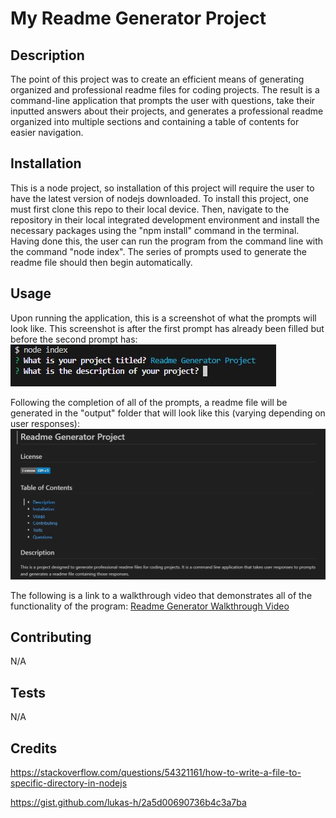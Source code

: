 # My Readme Generator Project

## Description
The point of this project was to create an efficient means of generating organized and professional readme files for coding projects.  The result is a command-line application that prompts the user with questions, take their inputted answers about their projects, and generates a professional readme organized into multiple sections and containing a table of contents for easier navigation. 

## Installation
This is a node project, so installation of this project will require  the user to have the latest version of nodejs downloaded.  To install this project, one must first clone this repo to their local device.  Then, navigate to the repository in their local integrated development environment and install the necessary packages using the "npm install" command in the terminal.  Having done this, the user can run the program from the command line with the command "node index".  The series of prompts used to generate the readme file should then begin automatically.

## Usage
Upon running the application, this is a screenshot of what the prompts will look like.  This screenshot is after the first  prompt has already been filled but before the second prompt has:
![readme generator project screenshot](./images/readme-generator-screenshot.JPG)

Following the completion of all of the prompts, a readme file will be generated in the "output" folder that will look like this (varying depending on user responses):
![sample generated readme screenshot](./images/sample-generated-readme-screenshot.JPG)

The following is a link to a walkthrough video that demonstrates all of the functionality of the program:
[Readme Generator Walkthrough Video](https://drive.google.com/file/d/1N0OTUK0_sng83SKRTTgX4Dl_CVm2ezTg/view)

## Contributing
N/A

## Tests
N/A

## Credits

https://stackoverflow.com/questions/54321161/how-to-write-a-file-to-specific-directory-in-nodejs

https://gist.github.com/lukas-h/2a5d00690736b4c3a7ba